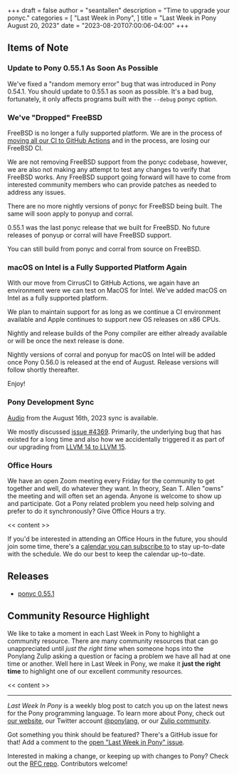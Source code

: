 +++
draft = false
author = "seantallen"
description = "Time to upgrade your ponyc."
categories = [
    "Last Week in Pony",
]
title = "Last Week in Pony August 20, 2023"
date = "2023-08-20T07:00:06-04:00"
+++

## Items of Note

### Update to Pony 0.55.1 As Soon As Possible

We've fixed a "random memory error" bug that was introduced in Pony 0.54.1. You should update to 0.55.1 as soon as possible. It's a bad bug, fortunately, it only affects programs built with the `--debug` ponyc option.

### We've "Dropped" FreeBSD

FreeBSD is no longer a fully supported platform. We are in the process of [moving all our CI to GitHub Actions](https://www.ponylang.io/blog/2023/08/last-week-in-pony-august-13-2023/#the-great-ci-move-is-underway) and in the process, are losing our FreeBSD CI.

We are not removing FreeBSD support from the ponyc codebase, however, we are also not making any attempt to test any changes to verify that FreeBSD works. Any FreeBSD support going forward will have to come from interested community members who can provide patches as needed to address any issues.

There are no more nightly versions of ponyc for FreeBSD being built. The same will soon apply to ponyup and corral.

0.55.1 was the last ponyc release that we built for FreeBSD. No future releases of ponyup or corral will have FreeBSD support.

You can still build from ponyc and corral from source on FreeBSD.

### macOS on Intel is a Fully Supported Platform Again

With our move from CirrusCI to GitHub Actions, we again have an environment were we can test on MacOS for Intel. We've added macOS on Intel as a fully supported platform.

We plan to maintain support for as long as we continue a CI environment available and Apple continues to support new OS releases on x86 CPUs.

Nightly and release builds of the Pony compiler are either already available or will be once the next release is done.

Nightly versions of corral and ponyup for macOS on Intel will be added once Pony 0.56.0 is released at the end of August. Release versions will follow shortly thereafter.

Enjoy!

### Pony Development Sync

[Audio](https://sync-recordings.ponylang.io/r/2023_08_15.m4a) from the August 16th, 2023 sync is available.

We mostly discussed [issue #4369](https://github.com/ponylang/ponyc/issues/4369). Primarily, the underlying bug that has existed for a long time and also how we accidentally triggered it as part of our upgrading from [LLVM 14 to LLVM 15](https://github.com/ponylang/ponyc/pull/4327).

### Office Hours

We have an open Zoom meeting every Friday for the community to get together and well, do whatever they want. In theory, Sean T. Allen "owns" the meeting and will often set an agenda. Anyone is welcome to show up and participate. Got a Pony related problem you need help solving and prefer to do it synchronously? Give Office Hours a try.

<< content >>

If you'd be interested in attending an Office Hours in the future, you should join some time, there's a [calendar you can subscribe to](https://calendar.google.com/calendar/ical/4465e68ae24131ae00461a40893f2637a2c9ac510e311a44ff78680e2f183ce3%40group.calendar.google.com/public/basic.ics) to stay up-to-date with the schedule. We do our best to keep the calendar up-to-date.

## Releases

- [ponyc 0.55.1](https://github.com/ponylang/ponyc/releases/tag/0.55.1)

## Community Resource Highlight

We like to take a moment in each Last Week in Pony to highlight a community resource. There are many community resources that can go unappreciated until _just the right time_ when someone hops into the Ponylang Zulip asking a question or facing a problem we have all had at one time or another. Well here in Last Week in Pony, we make it **just the right time** to highlight one of our excellent community resources.

<< content >>

---

_Last Week In Pony_ is a weekly blog post to catch you up on the latest news for the Pony programming language. To learn more about Pony, check out [our website](https://ponylang.io), our Twitter account [@ponylang](https://twitter.com/ponylang), or our [Zulip community](https://ponylang.zulipchat.com).

Got something you think should be featured? There's a GitHub issue for that! Add a comment to the [open "Last Week in Pony" issue](https://github.com/ponylang/ponylang.github.io/issues?q=is%3Aissue+is%3Aopen+label%3Alast-week-in-pony).

Interested in making a change, or keeping up with changes to Pony? Check out the [RFC repo](https://github.com/ponylang/rfcs). Contributors welcome!

